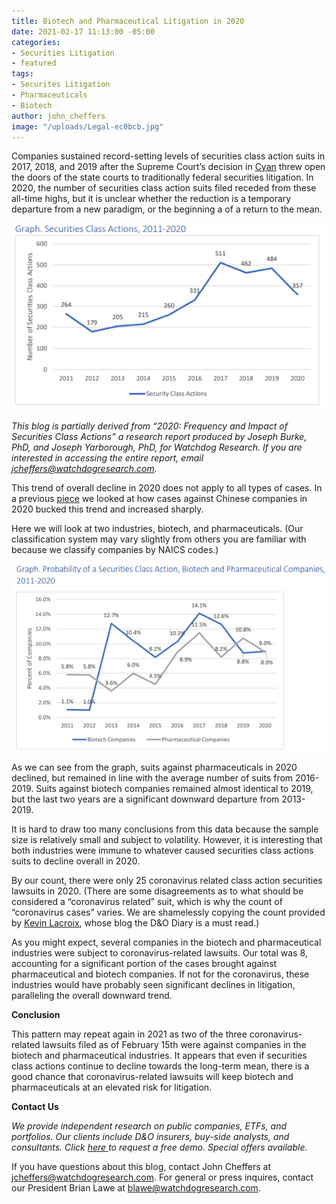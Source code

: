 ```yaml
---
title: Biotech and Pharmaceutical Litigation in 2020
date: 2021-02-17 11:13:00 -05:00
categories:
- Securities Litigation
- featured
tags:
- Securites Litigation
- Pharmaceuticals
- Biotech
author: john_cheffers
image: "/uploads/Legal-ec0bcb.jpg"
---
```


Companies sustained record-setting levels of securities class action suits in 2017, 2018, and 2019 after the Supreme Court’s decision in [Cyan](https://blog.watchdogresearch.com/posts/the-post-cyan-paradigm/) threw open the doors of the state courts to traditionally federal securities litigation. In 2020, the number of securities class action suits filed receded from these all-time highs, but it is unclear whether the reduction is a temporary departure from a new paradigm, or the beginning a of a return to the mean.

![SCA Probability 2020.png](/uploads/SCA%20Probability%202020.png)

*This blog is partially derived from “2020: Frequency and Impact of Securities Class Actions” a research report produced by Joseph Burke, PhD, and Joseph Yarborough, PhD, for Watchdog Research. If you are interested in accessing the entire report, email [jcheffers@watchdogresearch.com](mailto:jcheffers@watchdogresearch.com).*

This trend of overall decline in 2020 does not apply to all types of cases. In a previous [piece](https://blog.watchdogresearch.com/posts/2020-short-reports-fuel-lawsuits-against-chinese-companies/) we looked at how cases against Chinese companies in 2020 bucked this trend and increased sharply.

Here we will look at two industries, biotech, and pharmaceuticals. (Our classification system may vary slightly from others you are familiar with because we classify companies by NAICS codes.)

![SCA biotech and pharma 2020.png](/uploads/SCA%20biotech%20and%20pharma%202020.png)

As we can see from the graph, suits against pharmaceuticals in 2020 declined, but remained in line with the average number of suits from 2016-2019. Suits against biotech companies remained almost identical to 2019, but the last two years are a significant downward departure from 2013-2019.

It is hard to draw too many conclusions from this data because the sample size is relatively small and subject to volatility. However, it is interesting that both industries were immune to whatever caused securities class actions suits to decline overall in 2020.

By our count, there were only 25 coronavirus related class action securities lawsuits in 2020. (There are some disagreements as to what should be considered a “coronavirus related” suit, which is why the count of “coronavirus cases” varies. We are shamelessly copying the count provided by [Kevin Lacroix](https://www.dandodiary.com/2020/07/articles/coronavirus/coronavirus-related-securities-suits-do-these-two-new-cases-count/), whose blog the D&O Diary is a must read.)

As you might expect, several companies in the biotech and pharmaceutical industries were subject to coronavirus-related lawsuits. Our total was 8, accounting for a significant portion of the cases brought against pharmaceutical and biotech companies. If not for the coronavirus, these industries would have probably seen significant declines in litigation, paralleling the overall downward trend.

**Conclusion**

This pattern may repeat again in 2021 as two of the three coronavirus-related lawsuits filed as of February 15th were against companies in the biotech and pharmaceutical industries. It appears that even if securities class actions continue to decline towards the long-term mean, there is a good chance that coronavirus-related lawsuits will keep biotech and pharmaceuticals at an elevated risk for litigation.

**Contact Us**

*We provide independent research on public companies, ETFs, and portfolios.  Our clients include D&O insurers, buy-side analysts, and consultants.  Click [here ](http://ec2-52-26-194-35.us-west-2.compute.amazonaws.com/x/d?c=10148055&l=8f486791-a4a8-4367-af11-bf1f39ebc6c7&r=dc393d8e-9c53-4da8-a628-9317a0b2abeb) to request a free demo. Special offers available.*

If you have questions about this blog, contact John Cheffers at jcheffers@watchdogresearch.com. For general or press inquires, contact our President Brian Lawe at blawe@watchdogresearch.com.